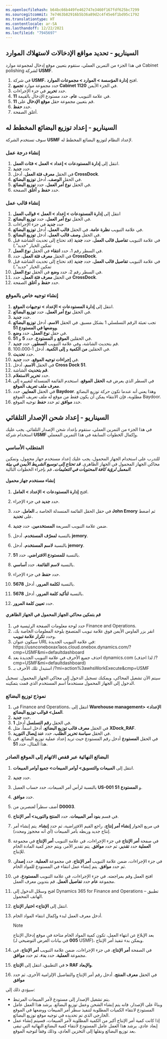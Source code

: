 ```yaml
---
ms.openlocfilehash: b64bc66b449fe462747e3460f167fdf625bc7299
ms.sourcegitcommit: 7e7463b82916b5b36a89d2c4f45e6f1bd95c1792
ms.translationtype: HT
ms.contentlocale: ar-SA
ms.lasthandoff: 12/22/2021
ms.locfileid: "7945697"
---
```

## <a name="scenario---define-input-locations-for-resource-consumption"></a>السيناريو - تحديد مواقع الإدخالات لاستهلاك الموارد

في هذا الجزء من التمرين العملي، ستقوم بتعيين موقع إدخال لمجموعة موارد Cabinet polishing لشركة **USMF**.


1.  في شركة **USMF**، افتح **إدارة المؤسسة > الموارد > مجموعات الموارد**.
2.  حدد مجموعة موارد **تجميع Cabinet 1120** في الجزء الأيمن.
3.  حدد **تحرير** في جزء الإجراءات.
4.  في علامة التبويب **عام**، حدد مستودع الإدخال بالقيمة **11**. 
5.  قم بتعيين مجموعة حقل **موقع الإدخال** على **11**.
6.  حدد **حفظ**.
7.  أغلق الصفحة.

## <a name="scenario---set-up-planned-cross-docking"></a>السيناريو - إعداد توزيع البضائع المخطط له
سوف تستخدم الشركة **USMF** لإعداد النظام لتوزيع البضائع المخطط له. 

### <a name="create-a-work-class"></a>إنشاء درجة عمل

1. انتقل إلى **إدارة المستودعات > إعداد > العمل > فئات العمل**.
2. حدد **جديد‎**.
3. في الحقل **معرف فئة العمل**، أدخل **CrossDock**.
4. في الحقل **الوصف**، أدخل **توزيع البضائع**.
5. في الحقل **نوع أمر العمل**، حدد **توزيع البضائع**.
6. حدد **حفظ** و **أغلق** الصفحة.

### <a name="create-a-work-template"></a>إنشاء قالب عمل
1. انتقل إلى **إدارة المستودعات > إعداد > العمل > قوالب العمل**
2. في الحقل **نوع أمر العمل**، حدد **توزيع البضائع**.
3. حدد **جديد** في جزء الإجراءات
4. في علامة التبويب **نظرة عامة**، في الحقل **قالب العمل**، أدخل **توزيع البضائع**.
5. في الحقل **وصف قالب العمل**، أدخل **توزيع البضائع**.
6. في علامة التبويب **تفاصيل قالب العمل**، حدد **جديد** (قد تحتاج إلى تحديث الشاشة قبل تمكين الخيار "جديد".)
7. في السطر رقم 1، حدد **انتقاء** في الحقل **نوع العمل**.
8. في الحقل **معرف فئة العمل**، حدد **CrossDock**.
9. في علامة التبويب **تفاصيل قالب العمل**، حدد **جديد** (قد تحتاج إلى تحديث الشاشة قبل تمكين الخيار "جديد".)
10. في السطر رقم 2، حدد **وضع** في الحقل **نوع العمل**.
11. في الحقل **معرف فئة العمل**، حدد **CrossDock**.
12. حدد **حفظ** و **أغلق** الصفحة.

### <a name="create-a-location-directive"></a>إنشاء توجيه خاص بالموقع

1. انتقل إلى **إدارة المستودعات > الإعداد > توجيهات الموقع**.
2. في الحقل **نوع أمر العمل**، حدد **توزيع البضائع**.
3. حدد **جديد‎**.
4. تجب تعبئة الرقم التسلسلي 1 بشكل مسبق. في الحقل **الاسم**، أدخل **توزيع البضائع ووضعها في المستودع 51**.
5. في حقل **نوع العمل**، حدد **وضع**.
6. في الحقلين **الموقع** و **المستودع**، حدد **5** و **51**.
7. قم بتحديث الشاشة، وفي علامة التبويب **السطور**، حدد **جديد**.
8. في الحقلين **من الكمية** و **إلى الكمية**، أدخل 1-100،000.
9. حدد **تحديث**.
10. في **إجراءات توجيه الموقع**، حدد **جديد**.
11. في الحقل **الاسم**، أدخل **Cross Dock 51**.
12. **قم بتحديث** الشاشة.
13. حدد **تحرير الاستعلام**.
14. في السطر الذي يعرض فيه **الحقل** **الموقع**، استخدم القائمة المنسدلة لتغييره إلى **معرف ملف تعريف الموقع**.
15. في الحقل **المعايير**، حدد **Baydoor**. وهذا يعني أنه عندما تكون حركة توزيع البضائع مطلوبة، فإن الانتقاء يمكن أن يكون فقط من موقع له ملف تعريف الموقع Baydoor.
16. حدد **موافق** ثم حدد **حفظ** توجيه الموقع.


## <a name="scenario---set-up-auto-release-shipment"></a>السيناريو - إعداد شحن الإصدار التلقائي

في هذا الجزء من التمرين العملي، ستقوم بإعداد شحن الإصدار التلقائي. يجب عليك استخدام شركة **USMF** وإكمال الخطوات السابقة في هذا التمرين المعملي.

### <a name="prerequisite"></a>المتطلب الأساسي

للتدرب على استخدام الجهاز المحمول، يجب عليك إعداد مستخدم جهاز محمول، وتمكين محاكي الجهاز المحمول في الجهاز الظاهري. 
***قد تحتاج إلى توسيع الشريط الأيمن في بيئة المعمل لرؤية كافة المحتويات في التعليمات.***
قم بإجراء الخطوات التالية.

#### <a name="create-a-mobile-device-user"></a>إنشاء مستخدم جهاز محمول 

1.  افتح **إدارة المستودعات > الإعداد > العامل**.

2.  حدد **جديد** في جزء الإجراء.

3.  في حقل الحقل القائمة المنسدلة الخاصة بـ **العامل**، حدد **John Emory** ثم اضغط على **تحديد**.

4.  ضمن علامة التبويب السريعة **المستخدمين**، حدد **جديد**.

5.  بالنسبة **لمعرّف المستخدم**، أدخل **jemory**.

6.  بالنسبة **لاسم المستخدم**، أدخل **jemory**.

7.  بالنسبة **للمستودع الافتراضي**، حدد **51**.

8.  بالنسبة **لاسم القائمة**، حدد **أساسي**.

9.  حدد **حفظ** في جزء الإجراء.

10. بالنسبة **لكلمة المرور**، أدخل **5678**.

11. بالنسبة **لتأكيد كلمة المرور**، أدخل **5678**.

12. حدد **تعيين كلمة المرور**.

#### <a name="enable-a-mobile-device-emulator-in-the-virtual-machine"></a>قم بتمكين محاكي الجهاز المحمول في الجهاز الظاهري

1. حدد لوحة معلومات الصفحة الرئيسية في Finance and Operations.
2. انقر بزر الماوس الأيمن فوق علامة تبويب المتصفح بلوحة المعلومات الخاصة بك، وحدد **تكرار علامة تبويب**.
3. سيكون عنوان URL في علامة التبويب الجديدة: https:\//usnconeboxax1aos.cloud.onebox.dynamics.com/?cmp=USMF&mi=defaultdashboard
4. احذف جميع الأحرف في علامة التبويب الجديدة بعد dynamics.com (لذا احذف /?cmp=USMF&mi=defaultdashboard)
5. استبدل تلك الأحرف بـ /?mi=action%3awhsWorkExecute&cmp=USMF

سيتم الآن تشغيل المحاكي، ويمكنك تسجيل الدخول إلى محاكي الجهاز المحمول. تسجيل الدخول إلى الجهاز المحمول مستخدماً اسم المستخدم الذي قمت بتمكينه.

### <a name="cross-docking-template"></a>نموذج توزيع البضائع

1. في Finance and Operations، انتقل إلى **Warehouse management> الإعداد> العمل> قوالب توزيع البضائع**.
1. حدد **جديد**.
1. في الحقل **رقم التسلسل** أدخل **1**.
1. في الحقل **معرف قالب توزيع البضائع**، أدخل اسماً، مثل **XDock_RAF**.
1. في الحقل **سياسة تحرير الطلب**، حدد **عند إيصال التوريد**.
1. في الحقل **المستودع** أدخل رقم المستودع حيث تريد إعداد عملية توزيع البضائع. في هذا المثال، حدد **51**.


### <a name="cross-dock-finished-goods-to-the-outbound-location"></a>البضائع النهائية عبر قفص الاتهام إلى الموقع الصادر


1. انتقل إلى **المبيعات والتسويق> أوامر المبيعات> جميع أوامر المبيعات**.
1. حدد **جديد‎**.
1. بالنسبة لرأس أمر المبيعات، حدد حساب العميل **US-001** و **المستودع** **51**.
2. حدد **موافق**.
3. أضف سطراً لعنصرين من **D0003**.
4. في قسم **بنود أمر المبيعات**، حدد **المنتج والتوريد> أمر الإنتاج**.
5. في مربع الحوار **إنشاء أمر إنتاج**، راجع القيم الافتراضية، ثم حدد **إنشاء**. يتم إنشاء أمر إنتاج جديد وربطه بأمر المبيعات (أي أنه محجوز ومحدد).
8. في صفحة **أمر الإنتاج** في جزء الإجراءات، في علامة التبويب **أمر الإنتاج** في مجموعة **العملية** حدد **تقدير**، ثم حدد **موافق**. يتم تقدير الأمر، ويتم حجز كمية المادة الخام للإنتاج.
9. في جزء الإجراءات، ضمن علامة التبويب **أمر الإنتاج**، في مجموعة **العملية**، حدد **إصدار**، ثم حدد **موافق**. يتم إنشاء عمل انتقاء في المستودع للمواد الخام.
10. افتح العمل وقم بمراجعته. في جزء الإجراءات، في علامة التبويب **المستودع**، في مجموعة **عام** حدد **تفاصيل العمل**. قم بتدوين معرف العمل.
11. افتح وسجّل الدخول إلى Dynamics 365 for Finance and Operations – تطبيق الهاتف المحمول.
12. انتقل إلى **الإنتاج> اختيار الإنتاج**.
13. أدخل معرف العمل لبدء وإكمال انتقاء المواد الخام. 
    > [!NOTE]
    >  بعد الإبلاغ عن انتهاء العمل، تكون كمية المواد الخام متاحة في موقع إدخال الإنتاج (**005** في بيانات العرض التوضيحي لـ USMF)، ويمكن بدء تنفيذ أمر الإنتاج.

13. في الصفحة **أمر الإنتاج**، في جزء الإجراءات، ضمن علامة التبويب **أمر الإنتاج**، في مجموعة **العملية**، حدد **بدء**، ثم حدد **موافق**.
14. في التطبيق، انتقل إلى **الإنتاج > RAF والإبعاد**.
15. في الحقل **معرف المنتج**، أدخل رقم أمر الإنتاج والتفاصيل الإلزامية الأخرى، ثم حدد **موافق**


سيؤدي ذلك إلى:

- يتم تشغيل الإصدار إلى مستودع لأمر المبيعات المرتبط.
- وبناءً على الإصدار، فانه يتم إنشاء الشحن وعمل توزيع البضائع. يرشد هذا العمل عامل المستودع لانتقاء الكميات المطلوبة لتنفيذ سطر أمر المبيعات ووضعها في الموقع الخارجي الذي تم تحديده في توجيه موقع توزيع البضائع.
- إذا كانت كمية أمر الإنتاج أكبر من الكمية المطلوبة لأمر المبيعات، فسيتم إنشاء عمل إبعاد عادي. يرشد هذا العمل عامل المستودع لانتقاء كمية البضائع النهائية التي تبقى بعد توزيع البضائع ونقلها إلى التخزين العادي، وذلك وفقاً لتوجيه الموقع.


